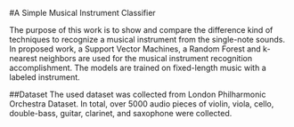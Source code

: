 #A Simple Musical Instrument Classifier

The purpose of this work is to show and compare the difference kind of techniques to recognize a musical instrument from the single-note sounds.
  In proposed work, a Support Vector Machines, a Random Forest and k-nearest neighbors are used for the musical instrument recognition accomplishment.
  The models are trained on fixed-length music with a labeled instrument.
  
##Dataset
The used dataset was collected from London Philharmonic Orchestra Dataset.
In total, over 5000 audio pieces of violin, viola, cello, double-bass, guitar, clarinet, and saxophone were collected.


